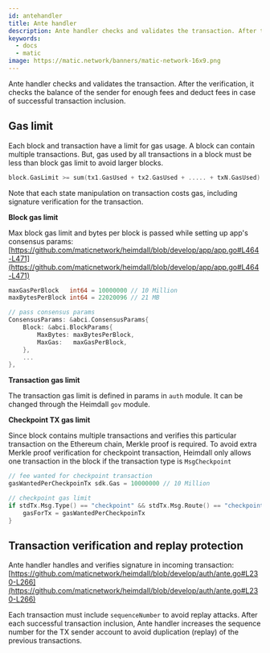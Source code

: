 ```yaml
---
id: antehandler
title: Ante handler
description: Ante handler checks and validates the transaction. After the verification, it checks the balance of the sender for enough fees and deduct fees in case of successful transaction inclusion. 
keywords:
  - docs
  - matic
image: https://matic.network/banners/matic-network-16x9.png 
---
```


Ante handler checks and validates the transaction. After the verification, it checks the balance of the sender for enough fees and deduct fees in case of successful transaction inclusion.

## Gas limit

Each block and transaction have a limit for gas usage. A block can contain multiple transactions. But, gas used by all transactions in a block must be less than block gas limit to avoid larger blocks. 

```go
block.GasLimit >= sum(tx1.GasUsed + tx2.GasUsed + ..... + txN.GasUsed)
```

Note that each state manipulation on transaction costs gas, including signature verification for the transaction.

**Block gas limit**

Max block gas limit and bytes per block is passed while setting up app's consensus params: [https://github.com/maticnetwork/heimdall/blob/develop/app/app.go#L464-L471](https://github.com/maticnetwork/heimdall/blob/develop/app/app.go#L464-L471)

```go
maxGasPerBlock   int64 = 10000000 // 10 Million
maxBytesPerBlock int64 = 22020096 // 21 MB

// pass consensus params
ConsensusParams: &abci.ConsensusParams{
	Block: &abci.BlockParams{
		MaxBytes: maxBytesPerBlock,
		MaxGas:   maxGasPerBlock,
	},
	...
},
```

**Transaction gas limit**

The transaction gas limit is defined in params in `auth` module. It can be changed through the Heimdall `gov` module.

**Checkpoint TX gas limit**

Since block contains multiple transactions and verifies this particular transaction on the Ethereum chain, Merkle proof is required. To avoid extra Merkle proof verification for checkpoint transaction, Heimdall only allows one transaction in the block if the transaction type is `MsgCheckpoint`

```go
// fee wanted for checkpoint transaction
gasWantedPerCheckpoinTx sdk.Gas = 10000000 // 10 Million

// checkpoint gas limit
if stdTx.Msg.Type() == "checkpoint" && stdTx.Msg.Route() == "checkpoint" {
	gasForTx = gasWantedPerCheckpoinTx
}
```

## Transaction verification and replay protection

Ante handler handles and verifies signature in incoming transaction: [https://github.com/maticnetwork/heimdall/blob/develop/auth/ante.go#L230-L266](https://github.com/maticnetwork/heimdall/blob/develop/auth/ante.go#L230-L266)

Each transaction must include `sequenceNumber` to avoid replay attacks. After each successful transaction inclusion, Ante handler increases the sequence number for the TX sender account to avoid duplication (replay) of the previous transactions.